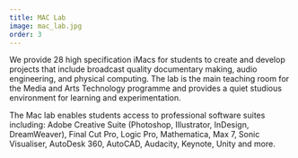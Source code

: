 ```yaml
---
title: MAC Lab
image: mac_lab.jpg
order: 3
---
```

We provide 28 high specification iMacs for students to create and develop projects that include broadcast quality documentary making, audio engineering, and physical computing. The lab is the main teaching room for the Media and Arts Technology programme and provides a quiet studious environment for learning and experimentation.

The Mac lab enables students access to professional software suites including: Adobe Creative Suite (Photoshop, Illustrator, InDesign, DreamWeaver), Final Cut Pro, Logic Pro, Mathematica, Max 7, Sonic Visualiser, AutoDesk 360, AutoCAD, Audacity, Keynote, Unity and more.